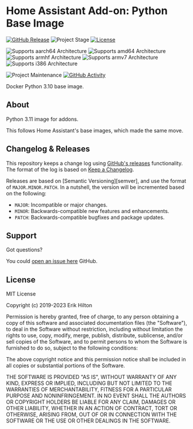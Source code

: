 # Home Assistant Add-on: Python Base Image

[![GitHub Release][releases-shield]][releases]
![Project Stage][project-stage-shield]
[![License][license-shield]](LICENSE.md)

![Supports aarch64 Architecture][aarch64-shield]
![Supports amd64 Architecture][amd64-shield]
![Supports armhf Architecture][armhf-shield]
![Supports armv7 Architecture][armv7-shield]
![Supports i386 Architecture][i386-shield]

![Project Maintenance][maintenance-shield]
[![GitHub Activity][commits-shield]][commits]

Docker Python 3.10 base image.

## About

Python 3.11 image for addons.

This follows Home Assistant's base images, which made the same move.

## Changelog & Releases

This repository keeps a change log using [GitHub's releases][releases]
functionality. The format of the log is based on
[Keep a Changelog][keepchangelog].

Releases are based on [Semantic Versioning][semver], and use the format
of `MAJOR.MINOR.PATCH`. In a nutshell, the version will be incremented
based on the following:

- `MAJOR`: Incompatible or major changes.
- `MINOR`: Backwards-compatible new features and enhancements.
- `PATCH`: Backwards-compatible bugfixes and package updates.

## Support

Got questions?

You could [open an issue here][issue] GitHub.

## License

MIT License

Copyright (c) 2019-2023 Erik Hilton

Permission is hereby granted, free of charge, to any person obtaining a copy
of this software and associated documentation files (the "Software"), to deal
in the Software without restriction, including without limitation the rights
to use, copy, modify, merge, publish, distribute, sublicense, and/or sell
copies of the Software, and to permit persons to whom the Software is
furnished to do so, subject to the following conditions:

The above copyright notice and this permission notice shall be included in all
copies or substantial portions of the Software.

THE SOFTWARE IS PROVIDED "AS IS", WITHOUT WARRANTY OF ANY KIND, EXPRESS OR
IMPLIED, INCLUDING BUT NOT LIMITED TO THE WARRANTIES OF MERCHANTABILITY,
FITNESS FOR A PARTICULAR PURPOSE AND NONINFRINGEMENT. IN NO EVENT SHALL THE
AUTHORS OR COPYRIGHT HOLDERS BE LIABLE FOR ANY CLAIM, DAMAGES OR OTHER
LIABILITY, WHETHER IN AN ACTION OF CONTRACT, TORT OR OTHERWISE, ARISING FROM,
OUT OF OR IN CONNECTION WITH THE SOFTWARE OR THE USE OR OTHER DEALINGS IN THE
SOFTWARE.

[aarch64-shield]: https://img.shields.io/badge/aarch64-yes-green.svg
[amd64-shield]: https://img.shields.io/badge/amd64-yes-green.svg
[armhf-shield]: https://img.shields.io/badge/armhf-yes-green.svg
[armv7-shield]: https://img.shields.io/badge/armv7-yes-green.svg
[commits-shield]: https://img.shields.io/github/commit-activity/y/erik73/addon-base-python37.svg
[commits]: https://github.com/erik73/addon-base-python37/commits/main
[contributors]: https://github.com/erik73/addon-base-python37/graphs/contributors
[i386-shield]: https://img.shields.io/badge/i386-yes-green.svg
[issue]: https://github.com/erik73/addon-base-python37/issues
[keepchangelog]: http://keepachangelog.com/en/1.0.0/
[label-schema]: http://label-schema.org/
[license-shield]: https://img.shields.io/github/license/erik73/addon-base-python37.svg
[maintenance-shield]: https://img.shields.io/maintenance/yes/2022.svg
[project-stage-shield]: https://img.shields.io/badge/Project%20Stage-Production%20Ready-brightgreen.svg
[releases-shield]: https://img.shields.io/github/release/erik73/addon-base-python37.svg
[releases]: https://github.com/erik73/addon-base-python37/releases

